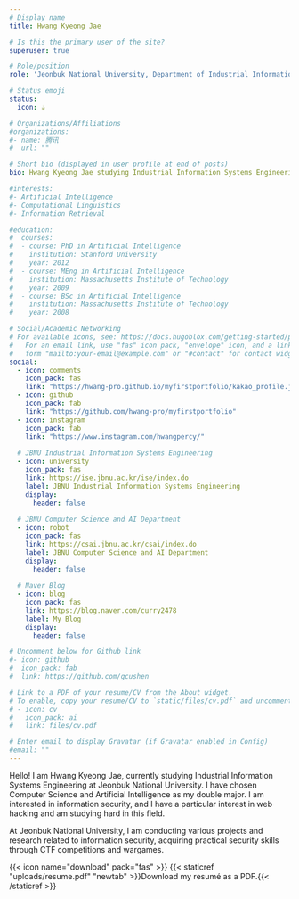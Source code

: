 ```yaml
---
# Display name
title: Hwang Kyeong Jae

# Is this the primary user of the site?
superuser: true

# Role/position
role: 'Jeonbuk National University, Department of Industrial Information Systems Engineering (Double Major: Computer Science and AI)'

# Status emoji
status:
  icon: ☕️

# Organizations/Affiliations
#organizations:
#- name: 腾讯
#  url: ""

# Short bio (displayed in user profile at end of posts)
bio: Hwang Kyeong Jae studying Industrial Information Systems Engineering at Jeonbuk National University with a double major in Computer Science and AI, interested in information security.

#interests:
#- Artificial Intelligence
#- Computational Linguistics
#- Information Retrieval

#education:
#  courses:
#  - course: PhD in Artificial Intelligence
#    institution: Stanford University
#    year: 2012
#  - course: MEng in Artificial Intelligence
#    institution: Massachusetts Institute of Technology
#    year: 2009
#  - course: BSc in Artificial Intelligence
#    institution: Massachusetts Institute of Technology
#    year: 2008

# Social/Academic Networking
# For available icons, see: https://docs.hugoblox.com/getting-started/page-builder/#icons
#   For an email link, use "fas" icon pack, "envelope" icon, and a link in the
#   form "mailto:your-email@example.com" or "#contact" for contact widget.
social:
  - icon: comments
    icon_pack: fas
    link: "https://hwang-pro.github.io/myfirstportfolio/kakao_profile.jpg"  
  - icon: github
    icon_pack: fab
    link: "https://github.com/hwang-pro/myfirstportfolio"
  - icon: instagram
    icon_pack: fab
    link: "https://www.instagram.com/hwangpercy/"
  
  # JBNU Industrial Information Systems Engineering
  - icon: university
    icon_pack: fas
    link: https://ise.jbnu.ac.kr/ise/index.do
    label: JBNU Industrial Information Systems Engineering
    display:
      header: false
      
  # JBNU Computer Science and AI Department  
  - icon: robot
    icon_pack: fas
    link: https://csai.jbnu.ac.kr/csai/index.do
    label: JBNU Computer Science and AI Department
    display:
      header: false
      
  # Naver Blog
  - icon: blog
    icon_pack: fas
    link: https://blog.naver.com/curry2478
    label: My Blog
    display:
      header: false

# Uncomment below for Github link
#- icon: github
#  icon_pack: fab
#  link: https://github.com/gcushen

# Link to a PDF of your resume/CV from the About widget.
# To enable, copy your resume/CV to `static/files/cv.pdf` and uncomment the lines below.
# - icon: cv
#   icon_pack: ai
#   link: files/cv.pdf

# Enter email to display Gravatar (if Gravatar enabled in Config)
#email: ""
---
```


Hello! I am Hwang Kyeong Jae, currently studying Industrial Information Systems Engineering at Jeonbuk National University. 
I have chosen Computer Science and Artificial Intelligence as my double major. I am interested in information security, and I have a particular interest in web hacking and am studying hard in this field.

At Jeonbuk National University, I am conducting various projects and research related to information security, acquiring practical security skills through CTF competitions and wargames.

{{< icon name="download" pack="fas" >}} {{< staticref "uploads/resume.pdf" "newtab" >}}Download my resumé as a PDF.{{< /staticref >}} 
